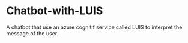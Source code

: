 # Chatbot-with-LUIS
A chatbot that use an azure cognitif service called LUIS to interpret the message of the user.
